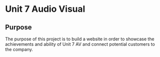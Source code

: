 # Unit 7 Audio Visual
## Purpose
The purpose of this project is to build a website in order to showcase the achievements and ability of Unit 7 AV and connect potential customers to the company.

